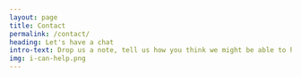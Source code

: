 ```yaml
---
layout: page
title: Contact
permalink: /contact/
heading: Let's have a chat
intro-text: Drop us a note, tell us how you think we might be able to help you. If necessary, we'll set up a (free) 30 minute chat to check in before writing you a proposal to detail how we think we can help your project or organisation. Use the form below and let us know how we can help!
img: i-can-help.png
---
```



<div class="row">
    <div class="col s12 m12 l12">
     
<div class="cui-embed" style="height: 400px; width: 100%;" data-cui-uid="HgBF9U0b" data-cui-avatar="https://images.typeform.com/images/BjuaiGuHGSvf" data-cui-mode="widget"></div> <script src="https://public-assets.typeform.com/confab/embed.js" async></script> 

  </div>
</div>
